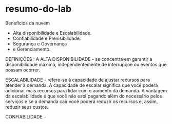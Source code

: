 # resumo-do-lab
Benefícios da nuvem
- Alta disponibilidade e Escalabilidade.
- Confiabilidade e Previsibilidade.
- Segurança e Governança
- e Gerenciamento.

DEFINIÇÕES : 
A ALTA DISPONIBILIDADE - se concentra em garantir a disponibilidade máxima, independentemente de interrupçõe ou eventos que possam ocorrer.

ESCALABILIDADE - refere-se à capacidade de ajustar recursos para atender à demanda. A capacidade de escalar significa que você poderá adicionar mais recursos para lidar com o aumento da demanda. A vantagem da escalabilidade é que você não está pagando além do necessário pelos serviços e se a demanda cair você poderá reduzir os recursos e, assim, reduzir seus custos. 

CONFIABILIDADE - 
